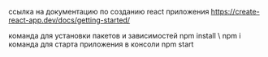 ссылка на документацию по созданию react приложения
https://create-react-app.dev/docs/getting-started/


команда для установки пакетов  и зависимостей npm install \ npm i
команда для старта приложения в консоли npm start